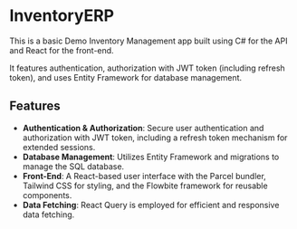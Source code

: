 # InventoryERP

This is a basic Demo Inventory Management app built using C# for the API and React for the front-end.

It features authentication, authorization with JWT token (including refresh token), and uses Entity Framework for database management.

## Features

- **Authentication & Authorization**: Secure user authentication and authorization with JWT token, including a refresh token mechanism for extended sessions.
- **Database Management**: Utilizes Entity Framework and migrations to manage the SQL database.
- **Front-End**: A React-based user interface with the Parcel bundler, Tailwind CSS for styling, and the Flowbite framework for reusable components.
- **Data Fetching**: React Query is employed for efficient and responsive data fetching.
